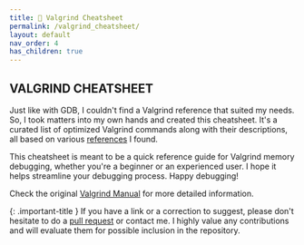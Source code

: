 ```yaml
---
title: 📑 Valgrind Cheatsheet
permalink: /valgrind_cheatsheet/
layout: default
nav_order: 4
has_children: true
---
```


## **VALGRIND CHEATSHEET**

Just like with GDB, I couldn't find a Valgrind reference that suited my needs. So, I took matters into my own hands and created this cheatsheet. It's a curated list of optimized Valgrind commands along with their descriptions, all based on various [references](https://jotavare.github.io/valgrind_cheatsheet/references.html) I found.

This cheatsheet is meant to be a quick reference guide for Valgrind memory debugging, whether you're a beginner or an experienced user. I hope it helps streamline your debugging process. Happy debugging!

Check the original [Valgrind Manual](https://valgrind.org/docs/manual/manual.html) for more detailed information.

{: .important-title }
If you have a link or a correction to suggest, please don't hesitate to do a [pull request](https://github.com/jotavare/jotavare.github.io/pulls) or contact me. I highly value any contributions and will evaluate them for possible inclusion in the repository.